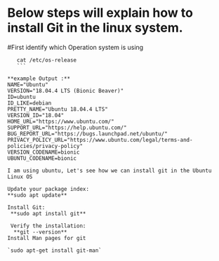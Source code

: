 # Below steps will explain how to install Git in the linux system.

#First identify which Operation system is using

 ```
    cat /etc/os-release
    ```

**example Output :**
NAME="Ubuntu"
VERSION="18.04.4 LTS (Bionic Beaver)"
ID=ubuntu
ID_LIKE=debian
PRETTY_NAME="Ubuntu 18.04.4 LTS"
VERSION_ID="18.04"
HOME_URL="https://www.ubuntu.com/"
SUPPORT_URL="https://help.ubuntu.com/"
BUG_REPORT_URL="https://bugs.launchpad.net/ubuntu/"
PRIVACY_POLICY_URL="https://www.ubuntu.com/legal/terms-and-policies/privacy-policy"
VERSION_CODENAME=bionic
UBUNTU_CODENAME=bionic

I am using ubuntu, Let's see how we can install git in the Ubuntu Linux OS

Update your package index:
 **sudo apt update**

 Install Git:
  **sudo apt install git**

  Verify the installation:
   **git --version**
Install Man pages for git

`sudo apt-get install git-man`